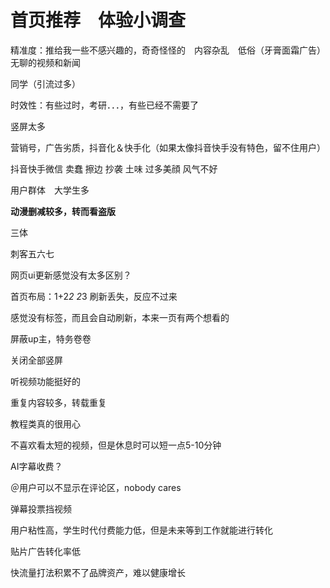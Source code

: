 # 首页推荐　体验小调查

精准度：推给我一些不感兴趣的，奇奇怪怪的　内容杂乱　低俗（牙膏面霜广告）　无聊的视频和新闻

同学（引流过多）

时效性：有些过时，考研．．．，有些已经不需要了

竖屏太多

营销号，广告劣质，抖音化＆快手化（如果太像抖音快手没有特色，留不住用户）

抖音快手微信  卖蠢 擦边 抄袭 土味 过多美顔 风气不好

用户群体　大学生多

**动漫删减较多，转而看盗版**

三体

刺客五六七

网页ui更新感觉没有太多区别？

首页布局：1+2*2  2*3  刷新丢失，反应不过来

感觉没有标签，而且会自动刷新，本来一页有两个想看的

屏蔽up主，特务卷卷

关闭全部竖屏

听视频功能挺好的

重复内容较多，转载重复

教程类真的很用心

不喜欢看太短的视频，但是休息时可以短一点5-10分钟

AI字幕收费？

＠用户可以不显示在评论区，nobody cares

弹幕投票挡视频



用户粘性高，学生时代付费能力低，但是未来等到工作就能进行转化



贴片广告转化率低

快流量打法积累不了品牌资产，难以健康增长


